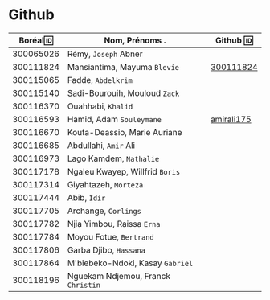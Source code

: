 # Github

| Boréal:id:| Nom, Prénoms .                     |  Github :id:                                        |
|-----------|------------------------------------|-----------------------------------------------------| 
| 300065026 | Rémy, `Joseph` Abner               |                                                     |
| 300111824 | Mansiantima, Mayuma `Blevie`       | [300111824](https://github.com/300111824)           |
| 300115065 | Fadde, `Abdelkrim`                 |                                                     |
| 300115140 | Sadi-Bourouih, Mouloud `Zack`      |                                                     |
| 300116370 | Ouahhabi, `Khalid`                 |                                                     |
| 300116593 | Hamid, Adam `Souleymane`           | [amirali175](https://github.com/amirali175)         |
| 300116670 | Kouta-Deassio, Marie Auriane       |                                                     |
| 300116685 | Abdullahi, `Amir` Ali              |                                                     |
| 300116973 | Lago Kamdem, `Nathalie`            |                                                     |
| 300117178 | Ngaleu Kwayep, Willfrid `Boris`    |                                                     |
| 300117314 | Giyahtazeh, `Morteza`              |                                                     |
| 300117444 | Abib, `Idir`                       |                                                     |
| 300117705 | Archange, `Corlings`               |                                                     |
| 300117782 | Njia Yimbou, Raissa `Erna`         |                                                     |
| 300117784 | Moyou Fotue, `Bertrand`            |                                                     |
| 300117806 | Garba Djibo, `Hassana`             |                                                     |
| 300117864 | M'biebeko-Ndoki, Kasay `Gabriel`   |                                                     |
| 300118196 | Nguekam Ndjemou, Franck `Christin` |                                                     |

